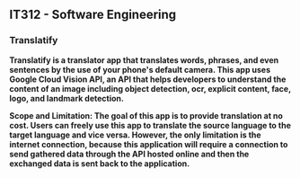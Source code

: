 ## IT312 - Software Engineering

### Translatify

<strong>Translatify<strong> is a translator app that translates words, phrases, and even sentences by the use of your phone's default camera. This app uses Google Cloud Vision API, an API that helps developers to understand the content of an image including object detection, ocr, explicit content, face, logo, and landmark detection.

Scope and Limitation: The goal of this app is to provide translation at no cost. Users can freely use this app to translate the source language to the target language and vice versa. However, the only limitation is the internet connection, because this application will require a connection to send gathered data through the API hosted online and then the exchanged data is sent back to the application.
